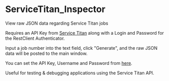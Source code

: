# ServiceTitan_Inspector
View raw JSON data regarding Service Titan jobs

Requires an API Key from [Service Titan](https://www.servicetitan.com/) along with a Login and Password for the RestClient Authenticator. 

Input a job number into the text field, click "Generate", and the raw JSON data will be posted to the main window.

You can set the API Key, Username and Password from [here](https://github.com/starhound/ServiceTitan_Inspector/blob/master/ST_Inspector/Form1.cs#L19).

Useful for testing & debugging applications using the Service Titan API.
